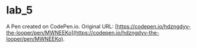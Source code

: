 # lab_5

A Pen created on CodePen.io. Original URL: [https://codepen.io/hdzngdyv-the-looper/pen/MWNEEKo](https://codepen.io/hdzngdyv-the-looper/pen/MWNEEKo).

